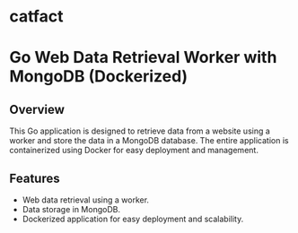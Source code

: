 # catfact
# Go Web Data Retrieval Worker with MongoDB (Dockerized)

## Overview
This Go application is designed to retrieve data from a website using a worker and store the data in a MongoDB database. 
The entire application is containerized using Docker for easy deployment and management.

## Features

- Web data retrieval using a worker.
- Data storage in MongoDB.
- Dockerized application for easy deployment and scalability.


